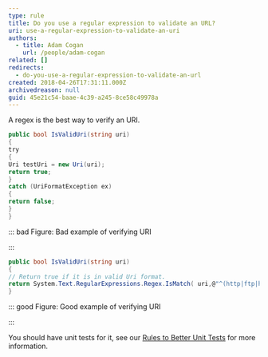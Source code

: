 ```yaml
---
type: rule
title: Do you use a regular expression to validate an URL?
uri: use-a-regular-expression-to-validate-an-uri
authors:
  - title: Adam Cogan
    url: /people/adam-cogan
related: []
redirects:
  - do-you-use-a-regular-expression-to-validate-an-url
created: 2018-04-26T17:31:11.000Z
archivedreason: null
guid: 45e21c54-baae-4c39-a245-8ce58c49978a
---
```

A regex is the best way to verify an URI.

<!--endintro-->

```csharp
public bool IsValidUri(string uri)
{
try 
{ 
Uri testUri = new Uri(uri); 
return true; 
} 
catch (UriFormatException ex)
{ 
return false; 
} 
}
```

::: bad
Figure: Bad example of verifying URI

:::

```csharp
public bool IsValidUri(string uri) 
{ 
// Return true if it is in valid Uri format.
return System.Text.RegularExpressions.Regex.IsMatch( uri,@"^(http|ftp|https)://([^\/][\w-/:]+\.?)+([\w- ./?/:/;/\%&=]+)?(/[\w- ./?/:/;/\%&=]*)?"); 
}
```

::: good
Figure: Good example of verifying URI 

:::

You should have unit tests for it, see our [Rules to Better Unit Tests](https://www.ssw.com.au/ssw/Standards/Rules/RulesToBetterUnitTests.aspx) for more information.